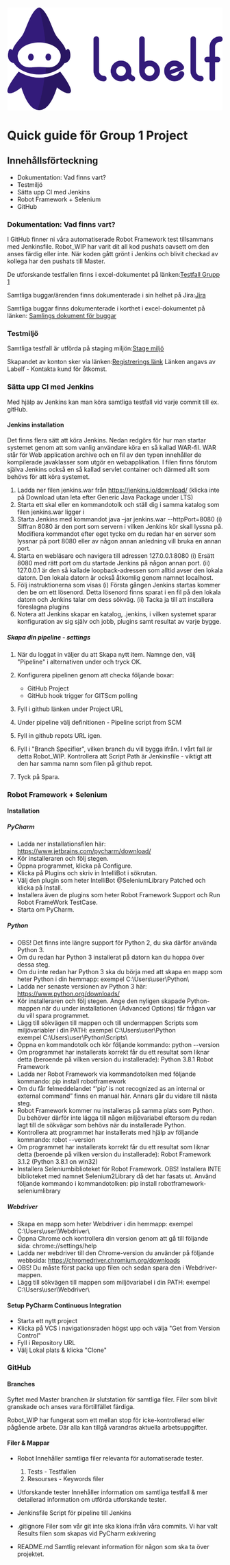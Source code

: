 ![Labelf](https://github.com/AdamBallard/labelf.ai/blob/master/Images/Labelf_logo_horizontal_dark.png)


# 				Quick guide för Group 1 Project

##	 				Innehållsförteckning 


* Dokumentation: Vad finns vart?
* Testmiljö
* Sätta upp CI med Jenkins
* Robot Framework + Selenium
* GitHub





### 				Dokumentation: Vad finns vart?

I GitHub finner ni våra automatiserade Robot Framework test tillsammans med Jenkinsfile. Robot_WIP har varit dit all kod pushats oavsett om den anses färdig eller inte. När koden gått grönt i Jenkins och blivit checkad av kollega har den pushats till Master. 

De utforskande testfallen finns i excel-dokumentet på länken:[Testfall Grupp 1](https://ithogskolan-my.sharepoint.com/:x:/r/personal/jonna_hagberg_iths_se/_layouts/15/Doc.aspx?sourcedoc=%7B03dbe5f4-9c40-44e8-8cf0-08b4a3dabb2f%7D&action=edit&activeCell=%27Lista%20%C3%B6ver%20tester%27!K43&wdinitialsession=69a1aaa7-1edf-4e75-a1c9-d7d4442b8cbc&wdrldsc=5&wdrldc=1&wdrldr=AccessTokenExpiredWarning%2CRefreshingExpiredAccessT)

Samtliga buggar/ärenden finns dokumenterade i sin helhet på Jira:[Jira](https://jofr.atlassian.net/jira/software/projects/LT1/boards/3/roadmap)

Samtliga buggar finns dokumenterade i korthet i excel-dokumentet på länken: [Samlings dokument för buggar](https://docs.google.com/spreadsheets/d/17-tFI6LilWOn7rt_VXN7V-F64qXNBCl6ifn6tzZ0KCc/edit#gid=0)




###					Testmiljö

Samtliga testfall är utförda på staging miljön:[Stage miljö](https://stag.labelf.ai/)

Skapandet av konton sker via länken:[Registrerings länk](https://stag.labelf.ai/register/it-hogskolan)
Länken angavs av Labelf - Kontakta kund för åtkomst. 



### 				Sätta upp CI med Jenkins

Med hjälp av Jenkins kan man köra samtliga testfall vid varje commit till ex. gitHub. 


#### 				Jenkins installation 


Det finns flera sätt att köra Jenkins. Nedan redgörs för hur man startar systemet genom att som
vanlig användare köra en så kallad WAR-fil. WAR står för Web application archive och en fil av den
typen innehåller de kompilerade javaklasser som utgör en webapplikation. I filen finns förutom själva
Jenkins också en så kallad servlet container och därmed allt som behövs för att köra systemet.
1. Ladda ner filen jenkins.war från https://jenkins.io/download/ (klicka inte på Download utan
leta efter Generic Java Package under LTS)
2. Starta ett skal eller en kommandotolk och ställ dig i samma katalog som filen jenkins.war
ligger i
3. Starta Jenkins med kommandot java –jar jenkins.war --httpPort=8080
(i) Siffran 8080 är den port som servern i vilken Jenkins kör skall lyssna på. Modifiera
kommandot efter eget tycke om du redan har en server som lyssnar på port 8080
eller av någon annan anledning vill bruka en annan port.
4. Starta en webläsare och navigera till adressen 127.0.0.1:8080
(i) Ersätt 8080 med rätt port om du startade Jenkins på någon annan port.
(ii) 127.0.0.1 är den så kallade loopback-adressen som alltid avser den lokala datorn.
Den lokala datorn är också åtkomlig genom namnet localhost.
5. Följ instruktionerna som visas
(i) Första gången Jenkins startas kommer den be om ett lösenord. Detta lösenord finns
sparat i en fil på den lokala datorn och Jenkins talar om dess sökväg.
(ii) Tacka ja till att installera föreslagna plugins
6. Notera att Jenkins skapar en katalog, .jenkins, i vilken systemet sparar konfiguration av sig
själv och jobb, plugins samt resultat av varje bygge.

#####				Skapa din pipeline - settings 


1. När du loggat in väljer du att Skapa nytt item. Namnge den, välj "Pipeline" i alternativen under och tryck OK.

2. Konfigurera pipelinen genom att checka följande boxar: 
	* GitHub Project
	* GitHub hook trigger for GITScm polling

3. Fyll i github länken under Project URL

4. Under pipeline välj definitionen - Pipeline script from SCM

5. Fyll in github repots URL igen.

6. Fyll i "Branch Specifier", vilken branch du vill bygga ifrån. I vårt fall är detta Robot_WIP. 
   Kontrollera att Script Path är Jenkinsfile - viktigt att den har samma namn som filen på github repot. 

7. Tyck på Spara.



### 				Robot Framework + Selenium

####				Installation
#####				PyCharm
* Ladda ner installationsfilen här: https://www.jetbrains.com/pycharm/download/
* Kör installeraren och följ stegen.
* Öppna programmet, klicka på Configure.
* Klicka på Plugins och skriv in IntelliBot i sökrutan.
* Välj den plugin som heter IntelliBot @SeleniumLibrary Patched och klicka på Install.
* Installera även de plugins som heter Robot Framework Support och Run Robot FrameWork TestCase.
* Starta om PyCharm.
#####				Python

* OBS! Det finns inte längre support för Python 2, du ska därför använda Python 3.
* Om du redan har Python 3 installerat på datorn kan du hoppa över dessa steg.
* Om du inte redan har Python 3 ska du börja med att skapa en mapp som heter Python i din hemmapp:
  exempel C:\Users\user\Python\
* Ladda ner senaste versionen av Python 3 här: https://www.python.org/downloads/
* Kör installeraren och följ stegen. Ange den nyligen skapade Python-mappen när du under
  installationen (Advanced Options) får frågan var du vill spara programmet.
* Lägg till sökvägen till mappen och till undermappen Scripts som miljövariabler i din PATH:
  exempel C:\Users\user\Python\
  exempel C:\Users\user\Python\Scripts\
* Öppna en kommandotolk och kör följande kommando:
  python --version
* Om programmet har installerats korrekt får du ett resultat som liknar detta (beroende på
  vilken version du installerade):
  Python 3.8.1
  Robot Framework
* Ladda ner Robot Framework via kommandotolken med följande kommando:
  pip install robotframework
* Om du får felmeddelandet “‘pip’ is not recognized as an internal or external command” finns
  en manual här. Annars går du vidare till nästa steg.
* Robot Framework kommer nu installeras på samma plats som Python. Du behöver därför
  inte lägga till någon miljövariabel eftersom du redan lagt till de sökvägar som behövs när du
  installerade Python.
* Kontrollera att programmet har installerats med hjälp av följande kommando:
  robot --version
* Om programmet har installerats korrekt får du ett resultat som liknar detta (beroende på
  vilken version du installerade):
  Robot Framework 3.1.2 (Python 3.8.1 on win32)
* Installera Seleniumbiblioteket för Robot Framework. OBS! Installera INTE biblioteket med
  namnet Selenium2Library då det har fasats ut. Använd följande kommando i
  kommandotolken:
  pip install robotframework-seleniumlibrary
  
  
#####				Webdriver
* Skapa en mapp som heter Webdriver i din hemmapp:
  exempel C:\Users\user\Webdriver\
* Öppna Chrome och kontrollera din version genom att gå till följande sida:
  chrome://settings/help
* Ladda ner webdriver till den Chrome-version du använder på följande webbsida:
  https://chromedriver.chromium.org/downloads
* OBS! Du måste först packa upp filen och sedan spara den i Webdriver-mappen.
* Lägg till sökvägen till mappen som miljövariabel i din PATH:
  exempel C:\Users\user\Webdriver\

####				Setup PyCharm Continuous Integration

* Starta ett nytt project 
* Klicka på VCS i navigationsraden högst upp och välja "Get from Version Control"
* Fyll i Repository URL
* Välj Lokal plats & klicka "Clone"


### 				GitHub


####				Branches

Syftet med Master branchen är slutstation för samtliga filer. Filer som blivit granskade och anses vara förtillfället färdiga. 

Robot_WIP har fungerat som ett mellan stop för icke-kontrollerad eller pågående arbete. Där alla kan tillgå varandras aktuella arbetsuppgifter.



####				Filer & Mappar

* Robot
	Innehåller samtliga filer relevanta för automatiserade tester.
	1) Tests     - Testfallen
	2) Resourses - Keywords filer

* Utforskande tester 
	Innehåller information om samtliga testfall & mer detailerad information om utförda utforskande tester.

* Jenkinsfile
	Script för pipeline till Jenkins

* .gitignore
	Filer som vår git inte ska klona ifrån våra commits. 
	Vi har valt Results filen som skapas vid PyCharm exkivering

* README.md 
	Samtlig relevant information för någon som ska ta över projektet.




